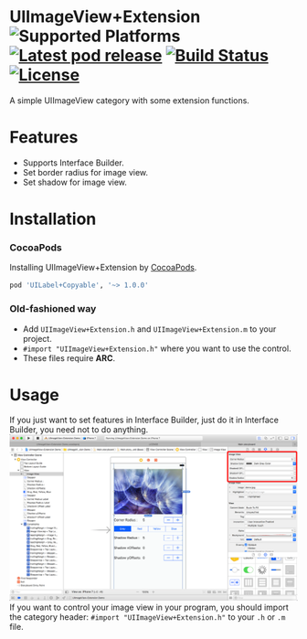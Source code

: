 UIImageView+Extension ![Supported Platforms](https://img.shields.io/cocoapods/p/UIImageView+Extension.svg) [![Latest pod release](https://img.shields.io/cocoapods/v/UIImageView+Extension.svg)](https://cocoapods.org/pods/UIImageView+Extension) [![Build Status](https://travis-ci.org/alexandreos/UILabel-Copyable.svg?branch=master)]() [![License](https://img.shields.io/cocoapods/l/UIImageView+Extension.svg)](https://github.com/lm2343635/UIImageView-Extension/LICENSE)
===
A simple UIImageView category with some extension functions.

# Features
- Supports Interface Builder.
- Set border radius for image view.
- Set shadow for image view.

# Installation

### CocoaPods
Installing UIImageView+Extension by [CocoaPods](http://cocoapods.org/). 

```ruby
pod 'UILabel+Copyable', '~> 1.0.0'
```
### Old-fashioned way

- Add `UIImageView+Extension.h` and `UIImageView+Extension.m` to your project.
- `#import "UIImageView+Extension.h"` where you want to use the control.
- These files require **ARC**.

# Usage

If you just want to set features in Interface Builder, just do it in Interface Builder, you need not to do anything.
![Interface Builder Guide](https://raw.githubusercontent.com/lm2343635/UIImageView-Extension/master/Screenshoots/InterfaceBuilderGuide.png)
If you want to control your image view in your program, you should import the category header: `#import "UIImageView+Extension.h"` to your `.h` or `.m` file.
